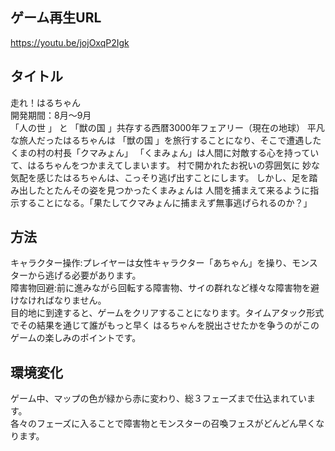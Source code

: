 ゲーム再生URL 
--
https://youtu.be/jojOxqP2Igk


タイトル
--
走れ！はるちゃん<br>
開発期間：8月～9月<br>
「人の世 」 と 「獣の国 」共存する西暦3000年フェアリー（現在の地球）
平凡な旅人だったはるちゃんは 「獣の国 」を旅行することになり、そこで遭遇したくまの村の村長「クマみょん」
「くまみょん」は人間に対敵する心を持っていて、はるちゃんをつかまえてしまいます。 村で開かれたお祝いの雰囲気に 
妙な気配を感じたはるちゃんは、こっそり逃げ出すことにします。 しかし、足を踏み出したとたんその姿を見つかったくまみょんは
人間を捕まえて来るように指示することになる。「果たしてクマみょんに捕まえず無事逃げられるのか？」


方法
--
キャラクター操作:プレイヤーは女性キャラクター「あちゃん」を操り、モンスターから逃げる必要があります。<br>
障害物回避:前に進みながら回転する障害物、サイの群れなど様々な障害物を避けなければなりません。<br>
目的地に到達すると、ゲームをクリアすることになります。タイムアタック形式でその結果を通じて誰がもっと早く
はるちゃんを脱出させたかを争うのがこのゲームの楽しみのポイントです。

環境変化
--
ゲーム中、マップの色が緑から赤に変わり、総３フェーズまで仕込まれています。<br>
各々のフェーズに入ることで障害物とモンスターの召喚フェスがどんどん早くなります。


